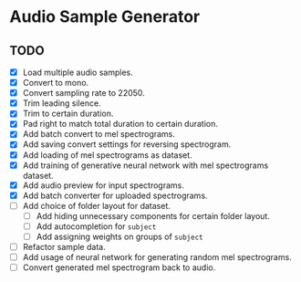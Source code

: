 # Audio Sample Generator

## TODO

- [x] Load multiple audio samples.
- [x] Convert to mono.
- [x] Convert sampling rate to 22050.
- [x] Trim leading silence.
- [x] Trim to certain duration.
- [x] Pad right to match total duration to certain duration.
- [x] Add batch convert to mel spectrograms.
- [x] Add saving convert settings for reversing spectrogram.
- [x] Add loading of mel spectrograms as dataset.
- [x] Add training of generative neural network with mel spectrograms dataset.
- [x] Add audio preview for input spectrograms.
- [x] Add batch converter for uploaded spectrograms.
- [ ] Add choice of folder layout for dataset.
  - [ ] Add hiding unnecessary components for certain folder layout.
  - [ ] Add autocompletion for `subject`
  - [ ] Add assigning weights on groups of `subject`
- [ ] Refactor sample data.
- [ ] Add usage of neural network for generating random mel spectrograms.
- [ ] Convert generated mel spectrogram back to audio.
